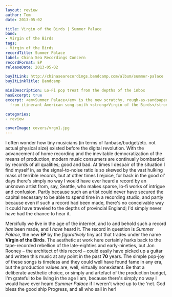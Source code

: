 ```yaml
---
layout: review
author: Tom
date: 2013-05-02

title: Virgin of the Birds | Summer Palace
band:
- Virgin of the Birds
tags:
- Virgin of the Birds
recordTitle: Summer Palace
label: China Sea Recordings Concern
recordFormat: EP
releaseDate: 2013-05-02

buyItLink: http://chinasearecordings.bandcamp.com/album/summer-palace
buyItLinkTitle: Bandcamp

miniDescription: Lo-Fi pop treat from the depths of the inbox
hasExcerpt: true
excerpt: <em>Summer Palace</em> is the new scratchy, rough-as-sandpaper <strong>EP</strong>
  from itinerant American song-smith <strong>Virgin of the Birds</strong>.

categories:
- review

coverImage: covers/vrgn1.jpg
---
```


I often wonder how tiny musicians (in terms of fanbase/budget/etc. not actual physical size) existed before the digital revolution. With the advancement of home recording and the inevitable democratization of the means of production, modern music consumers are continually bombarded by records of all qualities; good and bad. At times I despair of the situation I find myself in, as the signal-to-noise ratio is so skewed by the vast hulking mass of terrible records, but at other times I rejoice, for back in the good ol' days there's simply no way I would have ever heard a record by an unknown artist from, say, Seattle, who makes sparse, lo-fi works of intrigue and confusion. Partly because such an artist could never have secured the capital necessary to be able to spend time in a recording studio, and partly because even if such a record had been made, there's no conceivable way it could have traveled to the depths of provincial England; I'd simply never have had the chance to hear it.

Mercifully we live in the age of the internet, and lo and behold such a record _has_ been made, and I _have_ heard it. The record in question is *Summer Palace*, the new **EP** by the _figuratively_ tiny act that trades under the name **Virgin of the Birds**. The aesthetic at work here certainly harks back to the tape-recorded rebellion of the late-eighties and early-nineties, but Jon Rooney – the architect of this record – could easily have picked up a guitar and written this music at any point in the past **70** years. The simple pop-joy of these songs is timeless and they could well have found fame in any era, but the production values are, well, virtually nonexistent. Be that a deliberate aesthetic choice, or simply and artefact of the production budget, I'm grateful to be living in the age I am, because there's simply no way I would have ever heard *Summer Palace* if I weren't wired up to the ‘net. God bless the good ship Progress, and all who sail in her!



